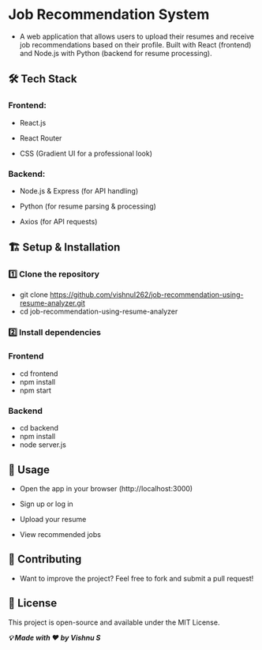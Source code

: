 # Job Recommendation System

- A web application that allows users to upload their resumes and receive job recommendations based on their profile. Built with React (frontend) and Node.js with Python (backend for resume processing).

## 🛠️ Tech Stack

### Frontend:

- React.js

- React Router

- CSS (Gradient UI for a professional look)

### Backend:

- Node.js & Express (for API handling)

- Python (for resume parsing & processing)

- Axios (for API requests)

## 🏗️ Setup & Installation

### 1️⃣ Clone the repository

- git clone https://github.com/vishnuI262/job-recommendation-using-resume-analyzer.git
- cd job-recommendation-using-resume-analyzer

### 2️⃣ Install dependencies

### Frontend

- cd frontend
- npm install
- npm start

### Backend

- cd backend
- npm install
- node server.js

## 🚀 Usage

- Open the app in your browser (http://localhost:3000)

- Sign up or log in

- Upload your resume

- View recommended jobs

## 🤝 Contributing

- Want to improve the project? Feel free to fork and submit a pull request!

## 📜 License

This project is open-source and available under the MIT License.

___💡 Made with ❤️ by Vishnu S___
